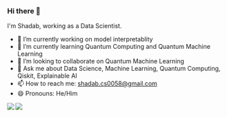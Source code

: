 ### Hi there 👋

I'm Shadab, working as a Data Scientist.

- 🔭 I’m currently working on model interpretablity 
- 🌱 I’m currently learning Quantum Computing and Quantum Machine Learning
- 👯 I’m looking to collaborate on Quantum Machine Learning
- 💬 Ask me about Data Science, Machine Learning, Quantum Computing, Qiskit, Explainable AI
- 📫 How to reach me: shadab.cs0058@gmail.com
- 😄 Pronouns: He/Him


<img align="left" src="https://readme-stats-github.vercel.app/api?username=shadab-entrepreneur&show_icons=true&count_private=true&theme=dark" />
<img align="left" src="https://readme-stats-github.vercel.app/api/top-langs/?username=shadab-entrepreneur&layout=compact&theme=dark&show_icons=true&count_private=true" />
